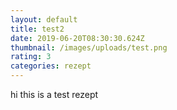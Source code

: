 ```yaml
---
layout: default
title: test2
date: 2019-06-20T08:30:30.624Z
thumbnail: /images/uploads/test.png
rating: 3
categories: rezept
---
```

hi this is a test rezept
